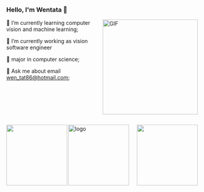 ### Hello, I'm Wentata 👋   

<img align="right" alt="GIF" width="250px" src="https://i.pinimg.com/originals/e4/26/70/e426702edf874b181aced1e2fa5c6cde.gif" />

🌱 I’m currently learning computer vision and machine learning;

🔭 I’m currently working as vision software engineer

💼 major in computer science;

👯 Ask me about email <u>wen_tat86@hotmail.com</u>;

<br/>
<br/>
<br/>
<br/>
<br/>
<br/>


<img align="left" height="160px" src="https://github-readme-stats.vercel.app/api?username=wentata&show_icons=true&theme=dracula" />
<img align="right"  height="160px" src="https://github-readme-stats.vercel.app/api/top-langs/?username=wentata&show_icons=true&layout=compact&theme=dracula"/>

<img src="https://github-profile-trophy.vercel.app/?username=wentata&theme=flat&column=7" alt="logo" height="160" align="middle" style="margin: auto; margin-bottom: 22px;" />

<!--
**wentata/wentata** is a ✨ _special_ ✨ repository because its `README.md` (this file) appears on your GitHub profile.

Here are some ideas to get you started:

- 🔭 I’m currently working on ...
- 🌱 I’m currently learning ...
- 👯 I’m looking to collaborate on ...
- 🤔 I’m looking for help with ...
- 💬 Ask me about ...
- 📫 How to reach me: ...
- 😄 Pronouns: ...
- ⚡ Fun fact: ...
-->
